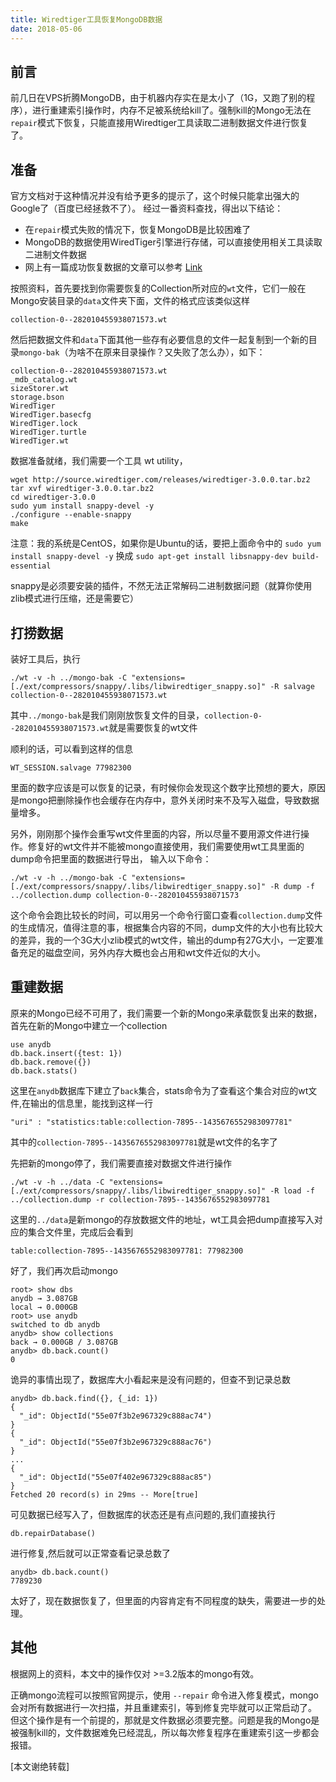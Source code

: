 ```yaml
---
title: Wiredtiger工具恢复MongoDB数据
date: 2018-05-06
---
```

## 前言

前几日在VPS折腾MongoDB，由于机器内存实在是太小了（1G，又跑了别的程序），进行重建索引操作时，内存不足被系统给kill了。强制kill的Mongo无法在`repair`模式下恢复，只能直接用Wiredtiger工具读取二进制数据文件进行恢复了。

<!--more-->
## 准备
官方文档对于这种情况并没有给予更多的提示了，这个时候只能拿出强大的Google了（百度已经拯救不了）。
经过一番资料查找，得出以下结论：
- 在`repair`模式失败的情况下，恢复MongoDB是比较困难了
- MongoDB的数据使用WiredTiger引擎进行存储，可以直接使用相关工具读取二进制文件数据
- 网上有一篇成功恢复数据的文章可以参考 [Link](http://www.alexbevi.com/blog/2016/02/10/recovering-a-wiredtiger-collection-from-a-corrupt-mongodb-installation/)

按照资料，首先要找到你需要恢复的Collection所对应的`wt`文件，它们一般在Mongo安装目录的`data`文件夹下面，文件的格式应该类似这样
```
collection-0--282010455938071573.wt
```
然后把数据文件和`data`下面其他一些存有必要信息的文件一起复制到一个新的目录`mongo-bak`（为啥不在原来目录操作？又失败了怎么办），如下：
```
collection-0--282010455938071573.wt
_mdb_catalog.wt
sizeStorer.wt
storage.bson
WiredTiger
WiredTiger.basecfg
WiredTiger.lock
WiredTiger.turtle
WiredTiger.wt
```

数据准备就绪，我们需要一个工具 wt utility，
```
wget http://source.wiredtiger.com/releases/wiredtiger-3.0.0.tar.bz2
tar xvf wiredtiger-3.0.0.tar.bz2
cd wiredtiger-3.0.0
sudo yum install snappy-devel -y
./configure --enable-snappy
make
```
注意：我的系统是CentOS，如果你是Ubuntu的话，要把上面命令中的
`sudo yum install snappy-devel -y`
换成
`sudo apt-get install libsnappy-dev build-essential`

snappy是必须要安装的插件，不然无法正常解码二进制数据问题（就算你使用zlib模式进行压缩，还是需要它）

## 打捞数据

装好工具后，执行
```
./wt -v -h ../mongo-bak -C "extensions=[./ext/compressors/snappy/.libs/libwiredtiger_snappy.so]" -R salvage collection-0--282010455938071573.wt
```
其中`../mongo-bak`是我们刚刚放恢复文件的目录，`collection-0--282010455938071573.wt`就是需要恢复的wt文件

顺利的话，可以看到这样的信息
```
WT_SESSION.salvage 77982300
```
里面的数字应该是可以恢复的记录，有时候你会发现这个数字比预想的要大，原因是mongo把删除操作也会缓存在内存中，意外关闭时来不及写入磁盘，导致数据量增多。

另外，刚刚那个操作会重写wt文件里面的内容，所以尽量不要用源文件进行操作。修复好的wt文件并不能被mongo直接使用，我们需要使用wt工具里面的dump命令把里面的数据进行导出， 输入以下命令：
```
./wt -v -h ../mongo-bak -C "extensions=[./ext/compressors/snappy/.libs/libwiredtiger_snappy.so]" -R dump -f ../collection.dump collection-0--282010455938071573
```
这个命令会跑比较长的时间，可以用另一个命令行窗口查看`collection.dump`文件的生成情况，值得注意的事，根据集合内容的不同，dump文件的大小也有比较大的差异，我的一个3G大小zlib模式的wt文件，输出的dump有27G大小，一定要准备充足的磁盘空间，另外内存大概也会占用和wt文件近似的大小。

## 重建数据
原来的Mongo已经不可用了，我们需要一个新的Mongo来承载恢复出来的数据，首先在新的Mongo中建立一个collection
```
use anydb
db.back.insert({test: 1})
db.back.remove({})
db.back.stats()
```
这里在`anydb`数据库下建立了`back`集合，stats命令为了查看这个集合对应的wt文件,在输出的信息里，能找到这样一行
```
"uri" : "statistics:table:collection-7895--1435676552983097781" 
```
其中的`collection-7895--1435676552983097781`就是wt文件的名字了

先把新的mongo停了，我们需要直接对数据文件进行操作
```
./wt -v -h ../data -C "extensions=[./ext/compressors/snappy/.libs/libwiredtiger_snappy.so]" -R load -f ../collection.dump -r collection-7895--1435676552983097781
```
这里的`../data`是新mongo的存放数据文件的地址，wt工具会把dump直接写入对应的集合文件里，完成后会看到
```
table:collection-7895--1435676552983097781: 77982300
```
好了，我们再次启动mongo
```
root> show dbs
anydb → 3.087GB
local → 0.000GB
root> use anydb
switched to db anydb
anydb> show collections
back → 0.000GB / 3.087GB
anydb> db.back.count()
0
```
诡异的事情出现了，数据库大小看起来是没有问题的，但查不到记录总数
```
anydb> db.back.find({}, {_id: 1})
{
  "_id": ObjectId("55e07f3b2e967329c888ac74")
}
{
  "_id": ObjectId("55e07f3b2e967329c888ac76")
}
...
{
  "_id": ObjectId("55e07f402e967329c888ac85")
}
Fetched 20 record(s) in 29ms -- More[true]
```
可见数据已经写入了，但数据库的状态还是有点问题的,我们直接执行
```
db.repairDatabase()
```
进行修复,然后就可以正常查看记录总数了
```
anydb> db.back.count()
7789230
```
太好了，现在数据恢复了，但里面的内容肯定有不同程度的缺失，需要进一步的处理。

## 其他
根据网上的资料，本文中的操作仅对 >=3.2版本的mongo有效。

正确mongo流程可以按照官网提示，使用 `--repair` 命令进入修复模式，mongo会对所有数据进行一次扫描，并且重建索引，等到修复完毕就可以正常启动了。
但这个操作是有一个前提的，那就是文件数据必须要完整。问题是我的Mongo是被强制kill的，文件数据难免已经混乱，所以每次修复程序在重建索引这一步都会报错。

[本文谢绝转载]
